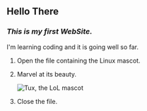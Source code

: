 ## Hello There
### _This is my first WebSite._
I'm learning coding and it is going well so far.


1.  Open the file containing the Linux mascot.
2.  Marvel at its beauty.

    ![Tux, the LoL mascot](https://scontent.fcor5-1.fna.fbcdn.net/v/t31.0-1/p160x160/20507422_1453972124691429_6852206953836173256_o.jpg?_nc_cat=106&_nc_ohc=ISxN01_xt38AX_HNt_4&_nc_ht=scontent.fcor5-1.fna&_nc_tp=6&oh=8e5c224b236d1d6a59ade8d2c2227b48&oe=5EC7E424)

3.  Close the file.
